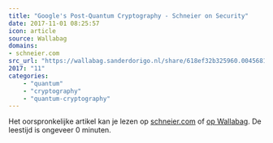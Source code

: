 ```yaml
---
title: "Google's Post-Quantum Cryptography - Schneier on Security"
date: 2017-11-01 08:25:57
icon: article
source: Wallabag
domains:
- schneier.com
src_url: "https://wallabag.sanderdorigo.nl/share/618ef32b325960.00456810"
2017: "11"
categories:
    - "quantum"
    - "cryptography"
    - "quantum-cryptography"
---
```

Het oorspronkelijke artikel kan je lezen op [schneier.com](https://www.schneier.com/blog/archives/2016/07/googles_post-qu.html) of [op Wallabag](https://wallabag.sanderdorigo.nl/share/618ef32b325960.00456810). De leestijd is ongeveer 0 minuten.